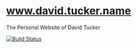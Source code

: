 # www.david.tucker.name

The Personal Website of David Tucker

[![Build Status](https://img.shields.io/travis/dmtucker/dmtucker.github.io.svg)](https://travis-ci.org/dmtucker/dmtucker.github.io)

